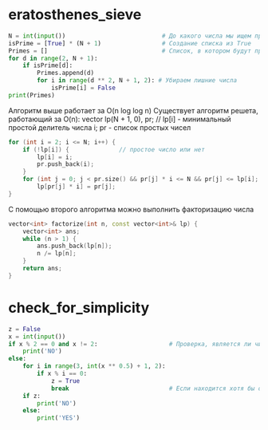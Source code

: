 # eratosthenes_sieve

```py
N = int(input())                           # До какого числа мы ищем простые числа
isPrime = [True] * (N + 1)                 # Создание списка из True
Primes = []                                # Список, в котором будут простые числа
for d in range(2, N + 1):
    if isPrime[d]:
        Primes.append(d)
        for i in range(d ** 2, N + 1, 2): # Убираем лишние числа
            isPrime[i] = False
print(Primes)
```

Алгоритм выше работает за O(n log log n)
Существует алгоритм решета, работающий за O(n):
vector<int> lp(N + 1, 0), pr;  // lp[i] - минимальный простой делитель числа i; pr - список простых чисел

```cpp
for (int i = 2; i <= N; i++) {
    if (!lp[i]) {              // простое число или нет
        lp[i] = i;
        pr.push_back(i);
    }
    for (int j = 0; j < pr.size() && pr[j] * i <= N && pr[j] <= lp[i]; j++)
        lp[pr[j] * i] = pr[j];
}
```

С помощью второго алгоритма можно выполнить факторизацию числа

```cpp
vector<int> factorize(int n, const vector<int>& lp) {
    vector<int> ans;
    while (n > 1) {
        ans.push_back(lp[n]);
        n /= lp[n];
    }
    return ans;
}
```

# check_for_simplicity

```py
z = False
x = int(input())
if x % 2 == 0 and x != 2:                    # Проверка, является ли число 2, и делится ли оно на два
    print('NO')
else:
    for i in range(3, int(x ** 0.5) + 1, 2):
        if x % i == 0:
            z = True
            break                            # Если находится хотя бы один делитель, то число уже не является простым
    if z:
        print('NO')
    else:
        print('YES')
```
